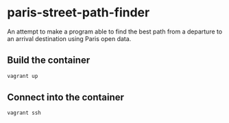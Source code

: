 # paris-street-path-finder

An attempt to make a program able to find the best path from a departure to an arrival destination using Paris open data.

## Build the container

```sh
vagrant up
```

## Connect into the container

```sh
vagrant ssh
```
